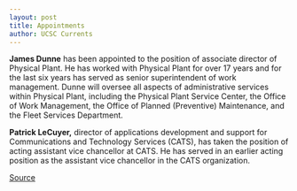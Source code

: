 ```yaml
---
layout: post
title: Appointments
author: UCSC Currents
---
```


**James Dunne** has been appointed to the position of associate director of Physical Plant. He has worked with Physical Plant for over 17 years and for the last six years has served as senior superintendent of work management. Dunne will oversee all aspects of administrative services within Physical Plant, including the Physical Plant Service Center, the Office of Work Management, the Office of Planned (Preventive) Maintenance, and the Fleet Services Department.

**Patrick LeCuyer,** director of applications development and support for Communications and Technology Services (CATS), has taken the position of acting assistant vice chancellor at CATS. He has served in an earlier acting position as the assistant vice chancellor in the CATS organization.

[Source](http://www1.ucsc.edu/oncampus/currents/97-98/03-23/appoint.htm "Permalink to Appointments: 03-23-98")
